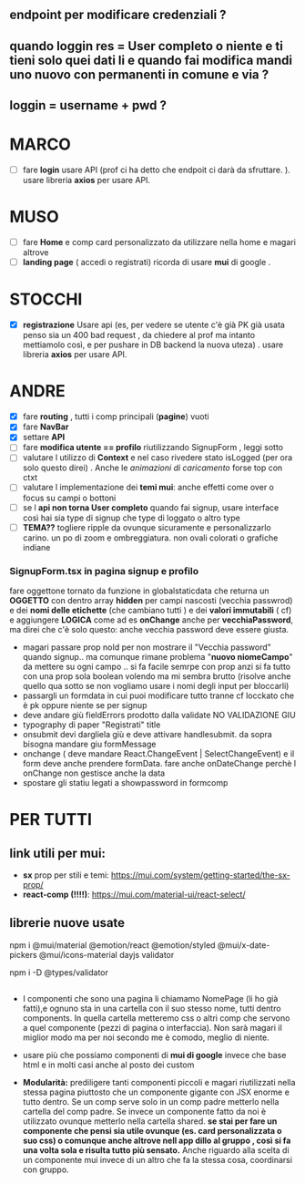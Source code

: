 ## endpoint per modificare credenziali ?

## quando loggin res = User completo o niente e ti tieni solo quei dati li e quando fai modifica mandi uno nuovo con permanenti in comune e via ?

## loggin = username + pwd ?

# MARCO

- [ ] fare **login** usare API (prof ci ha detto che endpoit ci darà da sfruttare. ). usare libreria **axios** per usare API.

# MUSO

- [ ] fare **Home** e comp card personalizzato da utilizzare nella home e magari altrove
- [ ] **landing page** ( accedi o registrati) ricorda di usare **mui** di google .

# STOCCHI

- [x] **registrazione** Usare api (es, per vedere se utente c'è già PK già usata penso sia un 400 bad request , da chiedere al prof ma intanto mettiamolo così, e per pushare in DB backend la nuova uteza) . usare libreria **axios** per usare API.

# ANDRE

- [x] fare **routing** , tutti i comp principali (**pagine**) vuoti
- [x] fare **NavBar**
- [x] settare **API**
- [ ] fare **modifica utente == profilo** riutilizzando SignupForm , leggi sotto
- [ ] valutare l utilizzo di **Context** e nel caso rivedere stato isLogged (per ora solo questo direi) . Anche le _animazioni di caricamento_ forse top con ctxt
- [ ] valutare l implementazione dei **temi mui**: anche effetti come over o focus su campi o bottoni
- [ ] se l **api non torna User completo** quando fai signup, usare interface così hai sia type di signup che type di loggato o altro type
- [ ] **TEMA??** togliere ripple da ovunque sicuramente e personalizzarlo carino. un po di zoom e ombreggiatura. non ovali colorati o grafiche indiane

### SignupForm.tsx in pagina signup e profilo

fare oggettone tornato da funzione in globalstaticdata che returna un **OGGETTO** con dentro array **hidden** per campi nascosti (vecchia passwrod) e dei **nomi delle etichette** (che cambiano tutti ) e dei **valori immutabili** ( cf) e aggiungere **LOGICA** come ad es **onChange** anche per **vecchiaPassword**, ma direi che c'è solo questo: anche vecchia password deve essere giusta.

- magari passare prop noId per non mostrare il "Vecchia password" quando signup.. ma comunque rimane problema "**nuovo niomeCampo**" da mettere su ogni campo .. si fa facile semrpe con prop anzi si fa tutto con una prop sola boolean volendo ma mi sembra brutto (risolve anche quello qua sotto se non vogliamo usare i nomi degli input per bloccarli)
- passargli un formdata in cui puoi modificare tutto tranne cf locckato che è pk oppure niente se per signup
- deve andare giù fieldErrors prodotto dalla validate NO VALIDAZIONE GIU
- typography di paper "Registrati" title
- onsubmit devi dargliela giù e deve attivare handlesubmit. da sopra bisogna mandare giu formMessage
- onchange ( deve mandare React.ChangeEvent<HTMLInputElement> | SelectChangeEvent<string>) e il form deve anche prendere formData. fare anche onDateChange perchè l onChange non gestisce anche la data
- spostare gli statiu legati a showpassword in formcomp

# PER TUTTI

## link utili per mui:

- **sx** prop per stili e temi: https://mui.com/system/getting-started/the-sx-prop/
- **react-comp (!!!!)**: https://mui.com/material-ui/react-select/

## librerie nuove usate

npm i @mui/material @emotion/react @emotion/styled @mui/x-date-pickers @mui/icons-material dayjs validator

npm i -D @types/validator

##

- I componenti che sono una pagina li chiamamo NomePage (li ho già fatti),e ognuno sta in una cartella con il suo stesso nome, tutti dentro components. In quella cartella metteremo css o altri comp che servono a quel componente (pezzi di pagina o interfaccia). Non sarà magari il miglior modo ma per noi secondo me è comodo, meglio di niente.

- usare più che possiamo componenti di **mui di google** invece che base html e in molti casi anche al posto dei custom

- **Modularità:** prediligere tanti componenti piccoli e magari riutilizzati nella stessa pagina piuttosto che un componente gigante con JSX enorme e tutto dentro. Se un comp serve solo in un comp padre metterlo nella cartella del comp padre. Se invece un componente fatto da noi è utilizzato ovunque metterlo nella cartella shared. **se stai per fare un componente che pensi sia utile ovunque (es. card personalizzata o suo css) o comunque anche altrove nell app dillo al gruppo , così si fa una volta sola e risulta tutto più sensato.** Anche riguardo alla scelta di un componente mui invece di un altro che fa la stessa cosa, coordinarsi con gruppo.
